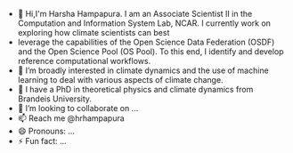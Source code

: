- 👋 Hi,I'm Harsha Hampapura. I am an Associate Scientist II in the Computation and Information System Lab, NCAR. I currently work on exploring how climate scientists can best 
-  leverage the capabilities of the Open Science Data Federation (OSDF) and the Open Science Pool (OS Pool). To this end, I identify and develop reference computational workflows.
- 👀 I’m broadly interested in climate dynamics and the use of machine learning to deal with various aspects of climate change. 
- 🌱 I have a PhD in theoretical physics and climate dynamics from Brandeis University.
- 💞️ I’m looking to collaborate on ...
- 📫 Reach me @hrhampapura
- 😄 Pronouns: ...
- ⚡ Fun fact: ...

<!---
hrhampapura/hrhampapura is a ✨ special ✨ repository because its `README.md` (this file) appears on your GitHub profile.
You can click the Preview link to take a look at your changes.
--->

